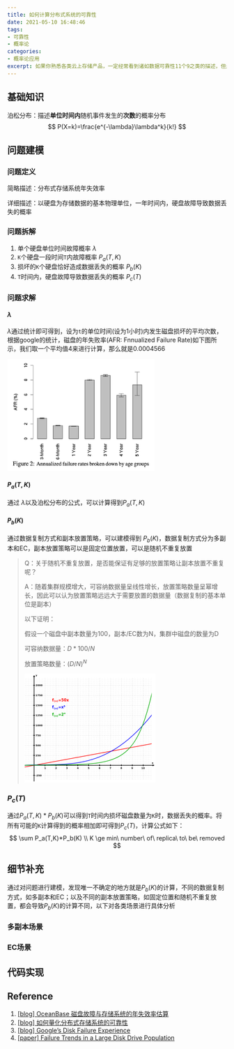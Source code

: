 ```yaml
---
title: 如何计算分布式系统的可靠性
date: 2021-05-10 16:48:46
tags:
- 可靠性
- 概率论
categories:
- 概率论应用
excerpt: 如果你熟悉各类云上存储产品，一定经常看到诸如数据可靠性11个9之类的描述，但是你可能不清楚这代表的具体含义，其单位是什么？是怎么计算出来的？本文将对分布式系统的可靠性计算作简要描述。
---
```


## 基础知识

泊松分布：描述**单位时间内**随机事件发生的**次数**的概率分布
$$
P(X=k)=\frac{e^{-\lambda}\lambda^k}{k!}
$$

## 问题建模

### 问题定义

简略描述：分布式存储系统年失效率

详细描述：以硬盘为存储数据的基本物理单位，一年时间内，硬盘故障导致数据丢失的概率

### 问题拆解

1. 单个硬盘单位时间故障概率 $\lambda$
2. `K`个硬盘一段时间`T`内故障概率 $P_a(T,K)$
3. 损坏的`K`个硬盘恰好造成数据丢失的概率 $P_b(K)$
4. `T`时间内，硬盘故障导致数据丢失的概率 $P_c(T)$

### 问题求解

####  $\lambda$

 $\lambda$通过统计即可得到，设为`t`的单位时间(设为1小时)内发生磁盘损坏的平均次数，根据google的统计，磁盘的年失败率(AFR: Fnnualized Failure Rate)如下图所示，我们取一个平均值4来进行计算，那么就是0.0004566

<img src="如何计算分布式系统的可靠性/afr_age.png" style="zoom: 33%;" />

#### $P_a(T,K)$

通过 $\lambda$以及泊松分布的公式，可以计算得到$P_a(T,K)$

#### $P_b(K)$

通过数据复制方式和副本放置策略，可以建模得到 $P_b(K)$，数据复制方式分为多副本和EC，副本放置策略可以是固定位置放置，可以是随机不重复放置

> Q：关于随机不重复放置，是否能保证有足够的放置策略让副本放置不重复呢？
>
> A：随着集群规模增大，可容纳数据量呈线性增长，放置策略数量呈幂增长，因此可以认为放置策略远远大于需要放置的数据量（数据复制的基本单位是副本）
>
> 以下证明：
>
> 假设一个磁盘中副本数量为100，副本/EC数为N，集群中磁盘的数量为D
>
> 可容纳数据量：$D * 100 / N$
>
> 放置策略数量：$(D/N)^N$
>
> ![img](如何计算分布式系统的可靠性/300px-Exponential.svg-20210510195955279.png)

### $P_c(T)$

通过$P_a(T,K)*P_b(K)$可以得到`T`时间内损坏磁盘数量为`K`时，数据丢失的概率。将所有可能的`K`计算得到的概率相加即可得到$P_c(T)$，计算公式如下：
$$
\sum P_a(T,K)*P_b(K) \\
K \ge min\ number\ of\ replica\ to\ be\ removed
$$


## 细节补充

通过对问题进行建模，发现唯一不确定的地方就是$P_b(K)$的计算，不同的数据复制方式，如多副本和EC；以及不同的副本放置策略，如固定位置和随机不重复放置，都会导致$P_b(K)$的计算不同，以下对各类场景进行具体分析

### 多副本场景



### EC场景



## 代码实现



## Reference

1. [[blog] OceanBase 磁盘故障与存储系统的年失效率估算](http://oceanbase.org.cn/?p=151)
2. [[blog] 如何量化分布式存储系统的可靠性](https://zhuanlan.zhihu.com/p/47505443)
3. [[blog] Google’s Disk Failure Experience](https://storagemojo.com/2007/02/19/googles-disk-failure-experience/)
4. [[paper] Failure Trends in a Large Disk Drive Population](http://static.googleusercontent.com/media/research.google.com/en//archive/disk_failures.pdf)

